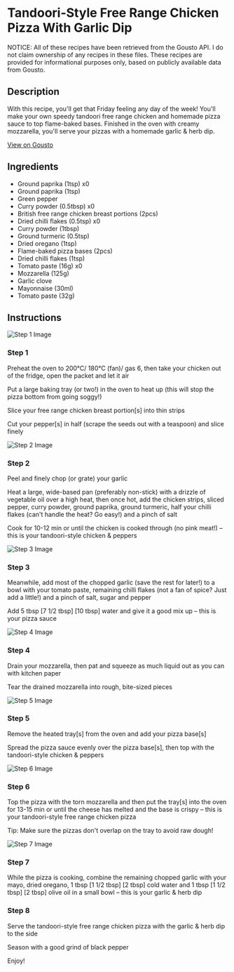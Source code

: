 # Tandoori-Style Free Range Chicken Pizza With Garlic Dip

NOTICE: All of these recipes have been retrieved from the Gousto API. I do not claim ownership of any recipes in these files. These recipes are provided for informational purposes only, based on publicly available data from Gousto.

## Description

With this recipe, you'll get that Friday feeling any day of the week! You'll make your own speedy tandoori free range chicken and homemade pizza sauce to top flame-baked bases. Finished in the oven with creamy mozzarella, you'll serve your pizzas with a homemade garlic & herb dip.

[View on Gousto](https://www.gousto.co.uk/recipes/cookbook/tandoori-free-range-chicken-style-pizza-with-garlic-herb-dip)

## Ingredients

- Ground paprika (1tsp) x0
- Ground paprika (1tsp)
- Green pepper
- Curry powder (0.5tbsp) x0
- British free range chicken breast portions (2pcs)
- Dried chilli flakes (0.5tsp) x0
- Curry powder (1tbsp)
- Ground turmeric (0.5tsp)
- Dried oregano (1tsp)
- Flame-baked pizza bases (2pcs)
- Dried chilli flakes (1tsp)
- Tomato paste (16g) x0
- Mozzarella (125g)
- Garlic clove
- Mayonnaise (30ml)
- Tomato paste (32g)

## Instructions

![Step 1 Image](https://production-media.gousto.co.uk/cms/recipe-step-image/Step-1-1690884530449-x200.jpg)

### Step 1

Preheat the oven to 200°C/ 180°C (fan)/ gas 6, then take your chicken out of the fridge, open the packet and let it air

Put a large baking tray (or two!) in the oven to heat up (this will stop the pizza bottom from going soggy!)

Slice your free range chicken breast portion[s] into thin strips

Cut your pepper[s] in half (scrape the seeds out with a teaspoon) and slice finely

![Step 2 Image](https://production-media.gousto.co.uk/cms/recipe-step-image/Step-2-1690884532596-x200.jpg)

### Step 2

Peel and finely chop (or grate) your garlic

Heat a large, wide-based pan (preferably non-stick) with a drizzle of vegetable oil over a high heat, then once hot, add the chicken strips, sliced pepper, curry powder, ground paprika, ground turmeric, half your chilli flakes (can't handle the heat? Go easy!) and a pinch of salt

Cook for 10-12 min or until the chicken is cooked through (no pink meat!) – this is your tandoori-style chicken & peppers

![Step 3 Image](https://production-media.gousto.co.uk/cms/recipe-step-image/Step-3-1690884535276-x200.jpg)

### Step 3

Meanwhile, add most of the chopped garlic (save the rest for later!) to a bowl with your tomato paste, remaining chilli flakes (not a fan of spice? Just add a little!) and a pinch of salt, sugar and pepper

Add 5<span class="text-danger"> </span>tbsp <span class="text-purple">[7 1/2 tbsp]</span> <span class="text-danger">[10 tbsp]</span> water and give it a good mix up – this is your pizza sauce

![Step 4 Image](https://production-media.gousto.co.uk/cms/recipe-step-image/Step-4-1690884537440-x200.jpg)

### Step 4

Drain your mozzarella, then pat and squeeze as much liquid out as you can with kitchen paper

Tear the drained mozzarella into rough, bite-sized pieces

![Step 5 Image](https://production-media.gousto.co.uk/cms/recipe-step-image/Step-5-1690884540625-x200.jpg)

### Step 5

Remove the heated tray[s] from the oven and add your pizza base[s]

Spread the pizza sauce evenly over the pizza base[s], then top with the tandoori-style chicken & peppers

![Step 6 Image](https://production-media.gousto.co.uk/cms/recipe-step-image/Step-6-1690884543764-x200.jpg)

### Step 6

Top the pizza with the torn mozzarella and then put the tray[s] into the oven for 13-15 min or until the cheese has melted and the base is crispy – this is your tandoori-style free range chicken pizza

Tip: Make sure the pizzas don't overlap on the tray to avoid raw dough!

![Step 7 Image](https://production-media.gousto.co.uk/cms/recipe-step-image/step-7-1690884546308-x200.jpg)

### Step 7

While the pizza is cooking, combine the remaining chopped garlic with your mayo, dried oregano, 1 tbsp<span class="text-purple"> [1 1/2 tbsp]</span> <span class="text-danger">[2 tbsp]</span> cold water and 1<span class="text-danger"> </span>tbsp <span class="text-purple">[1 1/2 tbsp]</span> <span class="text-danger">[2 tbsp]</span> olive oil in a small bowl – this is your garlic & herb dip

### Step 8

Serve the tandoori-style free range chicken pizza with the garlic & herb dip to the side

Season with a good grind of black pepper

Enjoy!

